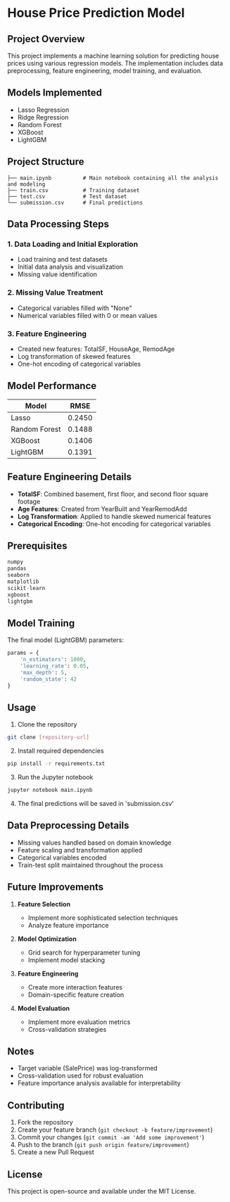 # House Price Prediction Model

## Project Overview
This project implements a machine learning solution for predicting house prices using various regression models. The implementation includes data preprocessing, feature engineering, model training, and evaluation.

## Models Implemented
* Lasso Regression
* Ridge Regression
* Random Forest
* XGBoost
* LightGBM

## Project Structure
```
├── main.ipynb          # Main notebook containing all the analysis and modeling
├── train.csv           # Training dataset
├── test.csv            # Test dataset
└── submission.csv      # Final predictions
```

## Data Processing Steps

### 1. Data Loading and Initial Exploration
* Load training and test datasets
* Initial data analysis and visualization
* Missing value identification

### 2. Missing Value Treatment
* Categorical variables filled with "None"
* Numerical variables filled with 0 or mean values

### 3. Feature Engineering
* Created new features: TotalSF, HouseAge, RemodAge
* Log transformation of skewed features
* One-hot encoding of categorical variables

## Model Performance
| Model | RMSE |
|-------|------|
| Lasso | 0.2450 |
| Random Forest | 0.1488 |
| XGBoost | 0.1406 |
| LightGBM | 0.1391 |

## Feature Engineering Details
* **TotalSF**: Combined basement, first floor, and second floor square footage
* **Age Features**: Created from YearBuilt and YearRemodAdd
* **Log Transformation**: Applied to handle skewed numerical features
* **Categorical Encoding**: One-hot encoding for categorical variables

## Prerequisites
```python
numpy
pandas
seaborn
matplotlib
scikit-learn
xgboost
lightgbm
```

## Model Training
The final model (LightGBM) parameters:
```python
params = {
    'n_estimators': 1000,
    'learning_rate': 0.05,
    'max_depth': 5,
    'random_state': 42
}
```

## Usage

1. Clone the repository
```bash
git clone [repository-url]
```

2. Install required dependencies
```bash
pip install -r requirements.txt
```

3. Run the Jupyter notebook
```bash
jupyter notebook main.ipynb
```

4. The final predictions will be saved in 'submission.csv'

## Data Preprocessing Details
* Missing values handled based on domain knowledge
* Feature scaling and transformation applied
* Categorical variables encoded
* Train-test split maintained throughout the process

## Future Improvements

1. **Feature Selection**
   * Implement more sophisticated selection techniques
   * Analyze feature importance

2. **Model Optimization**
   * Grid search for hyperparameter tuning
   * Implement model stacking

3. **Feature Engineering**
   * Create more interaction features
   * Domain-specific feature creation

4. **Model Evaluation**
   * Implement more evaluation metrics
   * Cross-validation strategies

## Notes
* Target variable (SalePrice) was log-transformed
* Cross-validation used for robust evaluation
* Feature importance analysis available for interpretability

## Contributing
1. Fork the repository
2. Create your feature branch (`git checkout -b feature/improvement`)
3. Commit your changes (`git commit -am 'Add some improvement'`)
4. Push to the branch (`git push origin feature/improvement`)
5. Create a new Pull Request

## License
This project is open-source and available under the MIT License.